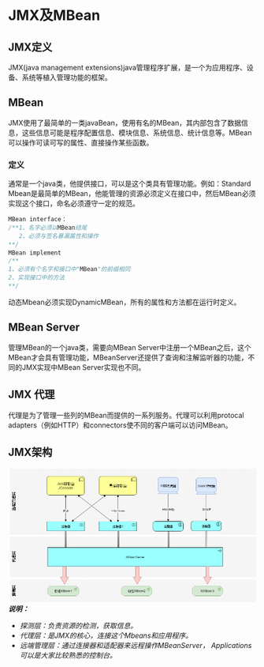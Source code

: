 #  JMX及MBean
## JMX定义
JMX(java management extensions)java管理程序扩展，是一个为应用程序、设备、系统等植入管理功能的框架。
## MBean
JMX使用了最简单的一类javaBean，使用有名的MBean，其内部包含了数据信息，这些信息可能是程序配置信息、模块信息、系统信息、统计信息等。MBean可以操作可读可写的属性、直接操作某些函数。
### 定义
通常是一个java类，他提供接口，可以是这个类具有管理功能。例如：Standard Mbean是最简单的MBean，他能管理的资源必须定义在接口中，然后MBean必须实现这个接口，命名必须遵守一定的规范。
```java
MBean interface：
/**1、名字必须以MBean结尾
   2、必须与签名暴漏属性和操作
**/
MBean implement
/**
1、必须有个名字和接口中"MBean"的前缀相同
2、实现接口中的方法
**/
```
动态Mbean必须实现DynamicMBean，所有的属性和方法都在运行时定义。
## MBean Server 
管理MBean的一个java类，需要向MBean Server中注册一个MBean之后，这个MBean才会具有管理功能，MBeanServer还提供了查询和注解监听器的功能，不同的JMX实现中MBean Server实现也不同。
## JMX 代理
代理是为了管理一些列的MBean而提供的一系列服务。代理可以利用protocal adapters（例如HTTP）和connectors使不同的客户端可以访问MBean。
## JMX架构
![JMX架构图](_v_images/_jmx架构图_1520308380_3622.png)  
_**说明：**_ 
- _探测层：负责资源的检测，获取信息。_
- _代理层：是JMX的核心，连接这个Mbeans和应用程序。_
- _远端管理层：通过连接器和适配器来远程操作MBeanServer， Applications可以是大家比较熟悉的控制台。_